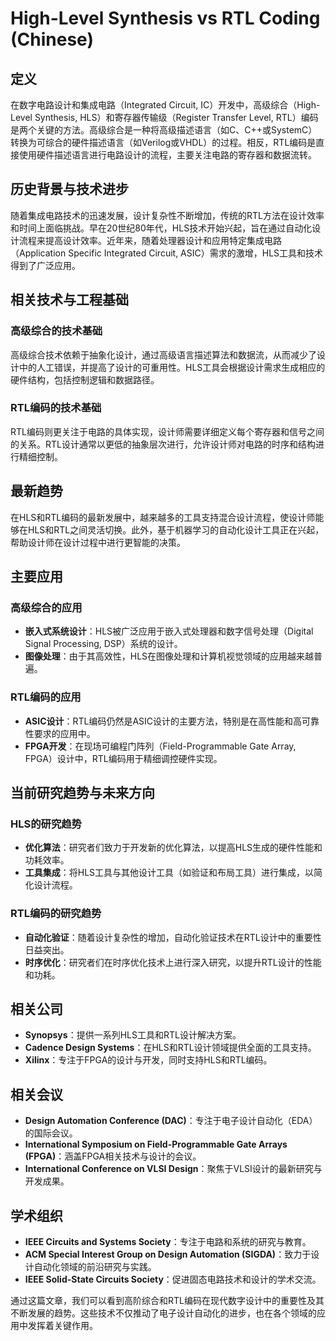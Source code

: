 # High-Level Synthesis vs RTL Coding (Chinese)

## 定义

在数字电路设计和集成电路（Integrated Circuit, IC）开发中，高级综合（High-Level Synthesis, HLS）和寄存器传输级（Register Transfer Level, RTL）编码是两个关键的方法。高级综合是一种将高级描述语言（如C、C++或SystemC）转换为可综合的硬件描述语言（如Verilog或VHDL）的过程。相反，RTL编码是直接使用硬件描述语言进行电路设计的流程，主要关注电路的寄存器和数据流转。

## 历史背景与技术进步

随着集成电路技术的迅速发展，设计复杂性不断增加，传统的RTL方法在设计效率和时间上面临挑战。早在20世纪80年代，HLS技术开始兴起，旨在通过自动化设计流程来提高设计效率。近年来，随着处理器设计和应用特定集成电路（Application Specific Integrated Circuit, ASIC）需求的激增，HLS工具和技术得到了广泛应用。

## 相关技术与工程基础

### 高级综合的技术基础

高级综合技术依赖于抽象化设计，通过高级语言描述算法和数据流，从而减少了设计中的人工错误，并提高了设计的可重用性。HLS工具会根据设计需求生成相应的硬件结构，包括控制逻辑和数据路径。

### RTL编码的技术基础

RTL编码则更关注于电路的具体实现，设计师需要详细定义每个寄存器和信号之间的关系。RTL设计通常以更低的抽象层次进行，允许设计师对电路的时序和结构进行精细控制。

## 最新趋势

在HLS和RTL编码的最新发展中，越来越多的工具支持混合设计流程，使设计师能够在HLS和RTL之间灵活切换。此外，基于机器学习的自动化设计工具正在兴起，帮助设计师在设计过程中进行更智能的决策。

## 主要应用

### 高级综合的应用

- **嵌入式系统设计**：HLS被广泛应用于嵌入式处理器和数字信号处理（Digital Signal Processing, DSP）系统的设计。
- **图像处理**：由于其高效性，HLS在图像处理和计算机视觉领域的应用越来越普遍。

### RTL编码的应用

- **ASIC设计**：RTL编码仍然是ASIC设计的主要方法，特别是在高性能和高可靠性要求的应用中。
- **FPGA开发**：在现场可编程门阵列（Field-Programmable Gate Array, FPGA）设计中，RTL编码用于精细调控硬件实现。

## 当前研究趋势与未来方向

### HLS的研究趋势

- **优化算法**：研究者们致力于开发新的优化算法，以提高HLS生成的硬件性能和功耗效率。
- **工具集成**：将HLS工具与其他设计工具（如验证和布局工具）进行集成，以简化设计流程。

### RTL编码的研究趋势

- **自动化验证**：随着设计复杂性的增加，自动化验证技术在RTL设计中的重要性日益突出。
- **时序优化**：研究者们在时序优化技术上进行深入研究，以提升RTL设计的性能和功耗。

## 相关公司

- **Synopsys**：提供一系列HLS工具和RTL设计解决方案。
- **Cadence Design Systems**：在HLS和RTL设计领域提供全面的工具支持。
- **Xilinx**：专注于FPGA的设计与开发，同时支持HLS和RTL编码。

## 相关会议

- **Design Automation Conference (DAC)**：专注于电子设计自动化（EDA）的国际会议。
- **International Symposium on Field-Programmable Gate Arrays (FPGA)**：涵盖FPGA相关技术与设计的会议。
- **International Conference on VLSI Design**：聚焦于VLSI设计的最新研究与开发成果。

## 学术组织

- **IEEE Circuits and Systems Society**：专注于电路和系统的研究与教育。
- **ACM Special Interest Group on Design Automation (SIGDA)**：致力于设计自动化领域的前沿研究与实践。
- **IEEE Solid-State Circuits Society**：促进固态电路技术和设计的学术交流。

通过这篇文章，我们可以看到高阶综合和RTL编码在现代数字设计中的重要性及其不断发展的趋势。这些技术不仅推动了电子设计自动化的进步，也在各个领域的应用中发挥着关键作用。